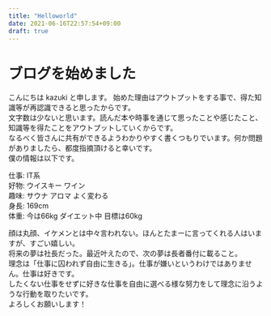 ```yaml
---
title: "Helloworld"
date: 2021-06-16T22:57:54+09:00
draft: true
---
```


# ブログを始めました

こんにちは kazuki と申します。
始めた理由はアウトプットをする事で、得た知識等が再認識できると思ったからです。  
文字数は少ないと思います。読んだ本や時事を通じて思ったことや感じたこと、知識等を得たことをアウトプットしていくからです。  
なるべく皆さんに共有ができるようわかりやすく書くつもりでいます。何か問題がありましたら、都度指摘頂けると幸いです。  
僕の情報は以下です。  

仕事: IT系  
好物: ウイスキー ワイン  
趣味: サウナ アロマ よく変わる  
身長: 169cm  
体重: 今は66kg ダイエット中 目標は60kg  

顔は丸顔、イケメンとは中々言われない。ほんとたまーに言ってくれる人はいますが、すごい嬉しい。  
将来の夢は社長だった。最近叶えたので、次の夢は長者番付に載ること。  
理念は「仕事に囚われず自由に生きる」。仕事が嫌いというわけではありません。仕事は好きです。  
したくない仕事をせずに好きな仕事を自由に選べる様な努力をして理念に沿うような行動を取りたいです。  
よろしくお願いします！
